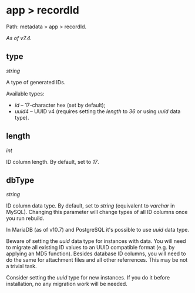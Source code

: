 # app > recordId

Path: metadata > app > recordId.

*As of v7.4.*

## type

*string*

A type of generated IDs.

Available types:

* *id* – 17-character hex (set by default);
* *uuid4* – UUID v4 (requires setting the *length* to *36* or using *uuid* data type).

## length

*int*

ID column length. By default, set to *17*.

## dbType

*string*

ID column data type. By default, set to *string* (equivalent to *varchar* in MySQL). Changing this parameter will change types of all ID columns once you run rebuild.

In MariaDB (as of v10.7) and PostgreSQL it's possible to use *uuid* data type.

Beware of setting the *uuid* data type for instances with data. You will need to migrate all existing ID values to an UUID compatible format (e.g. by applying an MD5 function). Besides database ID columns, you will need to do the same for attachment files and all other referrences. This may be not a trivial task.

Consider setting the *uuid* type for new instances. If you do it before installation, no any migration work will be needed.
